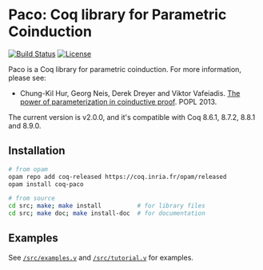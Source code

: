 # Paco: Coq library for Parametric Coinduction

[![Build Status](https://travis-ci.org/snu-sf/paco.svg?branch=master)](https://travis-ci.org/snu-sf/paco)
[![License](https://img.shields.io/badge/license-BSD3-blue.svg)](https://github.com/snu-sf/paco)

Paco is a Coq library for parametric coinduction.  For more information, please see:

- Chung-Kil Hur, Georg Neis, Derek Dreyer and Viktor Vafeiadis.  [The power of parameterization in
coinductive proof](https://dl.acm.org/citation.cfm?doid=2429069.2429093).  POPL 2013.

The current version is v2.0.0, and it's compatible with Coq 8.6.1, 8.7.2, 8.8.1 and 8.9.0.


## Installation

```bash
# from opam
opam repo add coq-released https://coq.inria.fr/opam/released
opam install coq-paco

# from source
cd src; make; make install          # for library files
cd src; make doc; make install-doc  # for documentation
```

## Examples

See [`/src/examples.v`](/src/examples.v) and [`/src/tutorial.v`](/src/tutorial.v) for examples.
